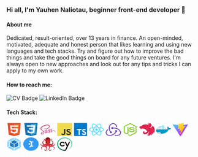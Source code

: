### Hi all, I'm Yauhen Naliotau, beginner front-end developer 👋

#### About me
Dedicated, result-oriented, over 13 years in finance. An open-minded, motivated, adequate and honest person that likes learning and using new languages and tech stacks. Try and figure out how to improve the bad things and take the good things on board for any future ventures. I'm always open to new approaches and look out for any tips and tricks I can apply to my own work.

#### How to reach me:

<div id="badges">
  <img
    src="https://img.shields.io/badge/CV-red?link=https%3A%2F%2Fyauhen-naliotau-cv.netlify.app%2F"
    alt="CV Badge"
  />
  <img
    src="https://img.shields.io/badge/LinkedIn-blue?logo=linkedin&link=https%3A%2F%2Fwww.linkedin.com%2Fin%2Fyauhen-naliotau-435238240%2F"
    alt="LinkedIn Badge"
  />
</div>

#### Tech Stack:
<div>
  <img
    src="./assets/stack/html5-original.svg"
    title="HTML5"
    alt="HTML5 logo"
    height=35
    width=40
  />
  <img
    src="./assets/stack/css3-original.svg"
    title="CSS3"
    alt="CSS3 logo"
    height=35
    width=40
  />
  <img
    src="./assets/stack/sass-original.svg"
    title="SASS"
    alt="SASS logo"
    height=35
    width=40
  />
  <img
    src="./assets/stack/javascript-original.svg"
    title="JavaScript"
    alt="JavaScript logo"
    height=35
    width=40
  />
  <img
    src="./assets/stack/typescript-original.svg"
    title="TypeScript" alt="TypeScript logo"
    height=35
  />
  <img
    src="./assets/stack/react-original.svg"
    title="React"
    alt="React logo"
    height=35
    width=40
  />
  <img
    src="./assets/stack/redux-original.svg"
    title="Redux"
    alt="Redux logo"
    height=35
    width=40
  />
  <img
    src="./assets/stack/nodejs-original.svg"
    title="NodeJS"
    alt="NodeJS logo"
    height=35
    width=40
  />
  <img
    src="./assets/stack/nestjs-plain.svg"
    title="NestJS"
    alt="NestJS logo"
    height=35
    width=40
  />
  <img
    src="./assets/stack/docker-plain.svg"
    title="Docker"
    alt="Docker logo"
    height=35
    width=40
  />
  <img
    src="./assets/stack/vite.svg"
    title="Vite"
    alt="Vite logo"
    height=35
    width=40
  />
  <img
    src="./assets/stack/webpack-original.svg"
    title="Webpack"
    alt="Webpack logo"
    height=35
    width=40
  />
  <img
    src="./assets/stack/mantine.svg"
    title="Mantine"
    alt="Mantine logo"
    height=35
    width=40
  />
  <img
    src="./assets/stack/testing-library.svg"
    title="Testing library"
    alt="Testing library logo"
    height=35
    width=40
  />
  <img
    src="./assets/stack/cypress.svg"
    title="Cypress"
    alt="Cypress logo"
    height=35
    width=40
  />
</div>

<!--
**Disembow/Disembow** is a ✨ _special_ ✨ repository because its `README.md` (this file) appears on your GitHub profile.

Here are some ideas to get you started:

- 🔭 I’m currently working on ...
- 🌱 I’m currently learning ...
- 👯 I’m looking to collaborate on ...
- 🤔 I’m looking for help with ...
- 💬 Ask me about ...
- 📫 How to reach me: ...
- 😄 Pronouns: ...
- ⚡ Fun fact: ...
-->
